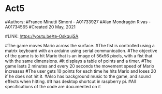 # Act5

#Authors:
#Franco Minutti Simoni - A01733927
#Alan Mondragón Rivas - A01734565 
#Created 20 May, 2021

#LINK: https://youtu.be/te-OskqujSA

#The game moves Mario across the surface.
#The fist is controlled using a matrix keyboard with an arduino using serial communication.
#The objective of the game is to hit Mario that is an image of 56x56 pixels, with a fist that with the same dimensions.
#It displays a table of points and a timer.
#The game lasts 2 minutes and every 20 seconds the movement speed of Mario increases
#The user gets 10 points for each time he hits Mario and loses 20 if he does not hit it.
#Also has background music to the game, and sound effects when hitting.
#It has desktop shortcut in raspberry pi.
#All specifications of the code are documented on it
